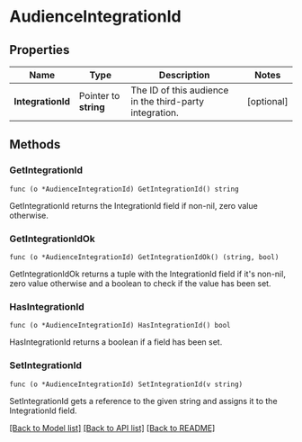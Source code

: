 # AudienceIntegrationId

## Properties

Name | Type | Description | Notes
------------ | ------------- | ------------- | -------------
**IntegrationId** | Pointer to **string** | The ID of this audience in the third-party integration. | [optional] 

## Methods

### GetIntegrationId

`func (o *AudienceIntegrationId) GetIntegrationId() string`

GetIntegrationId returns the IntegrationId field if non-nil, zero value otherwise.

### GetIntegrationIdOk

`func (o *AudienceIntegrationId) GetIntegrationIdOk() (string, bool)`

GetIntegrationIdOk returns a tuple with the IntegrationId field if it's non-nil, zero value otherwise
and a boolean to check if the value has been set.

### HasIntegrationId

`func (o *AudienceIntegrationId) HasIntegrationId() bool`

HasIntegrationId returns a boolean if a field has been set.

### SetIntegrationId

`func (o *AudienceIntegrationId) SetIntegrationId(v string)`

SetIntegrationId gets a reference to the given string and assigns it to the IntegrationId field.


[[Back to Model list]](../README.md#documentation-for-models) [[Back to API list]](../README.md#documentation-for-api-endpoints) [[Back to README]](../README.md)


